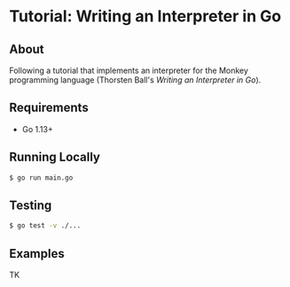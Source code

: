 Tutorial: Writing an Interpreter in Go
======================================

## About
Following a tutorial that implements an interpreter for the
Monkey programming language (Thorsten Ball's _Writing an
Interpreter in Go_).

## Requirements
* Go 1.13+

## Running Locally
```sh
$ go run main.go
```

## Testing
```sh
$ go test -v ./...
```

## Examples
TK

